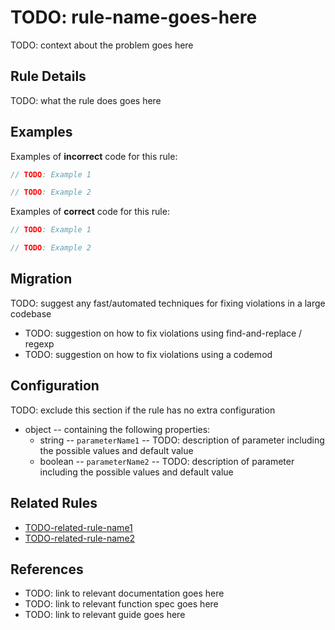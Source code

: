 # TODO: rule-name-goes-here

TODO: context about the problem goes here

## Rule Details

TODO: what the rule does goes here

## Examples

Examples of **incorrect** code for this rule:

```js
// TODO: Example 1
```

```js
// TODO: Example 2
```

Examples of **correct** code for this rule:

```js
// TODO: Example 1
```

```js
// TODO: Example 2
```

## Migration

TODO: suggest any fast/automated techniques for fixing violations in a large codebase

* TODO: suggestion on how to fix violations using find-and-replace / regexp
* TODO: suggestion on how to fix violations using a codemod

## Configuration

TODO: exclude this section if the rule has no extra configuration

* object -- containing the following properties:
  * string -- `parameterName1` -- TODO: description of parameter including the possible values and default value
  * boolean -- `parameterName2` -- TODO: description of parameter including the possible values and default value

## Related Rules

* [TODO-related-rule-name1](related-rule-name1.md)
* [TODO-related-rule-name2](related-rule-name2.md)

## References

* TODO: link to relevant documentation goes here
* TODO: link to relevant function spec goes here
* TODO: link to relevant guide goes here

